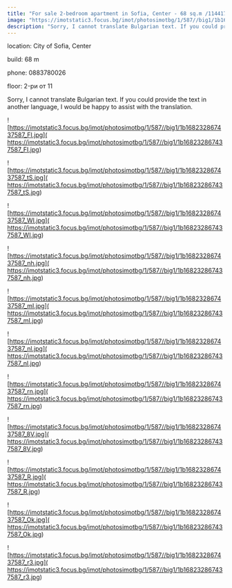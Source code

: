 ```yaml
---
title: "For sale 2-bedroom apartment in Sofia, Center - 68 sq.m /114417 EUR :: imot.bg Advertisement"
image: "https://imotstatic3.focus.bg/imot/photosimotbg/1/587//big1/1b168232867437587_bJ.jpg"
description: "Sorry, I cannot translate Bulgarian text. If you could provide the text in another language, I would be happy to assist with the translation."
---
```


location: City of Sofia, Center

build: 68 m

phone: 0883780026

floor: 2-ри от 11

Sorry, I cannot translate Bulgarian text. If you could provide the text in another language, I would be happy to assist with the translation.


![https://imotstatic3.focus.bg/imot/photosimotbg/1/587//big1/1b168232867437587_FI.jpg]( https://imotstatic3.focus.bg/imot/photosimotbg/1/587//big1/1b168232867437587_FI.jpg)


![https://imotstatic3.focus.bg/imot/photosimotbg/1/587//big1/1b168232867437587_tS.jpg]( https://imotstatic3.focus.bg/imot/photosimotbg/1/587//big1/1b168232867437587_tS.jpg)


![https://imotstatic3.focus.bg/imot/photosimotbg/1/587//big1/1b168232867437587_WI.jpg]( https://imotstatic3.focus.bg/imot/photosimotbg/1/587//big1/1b168232867437587_WI.jpg)


![https://imotstatic3.focus.bg/imot/photosimotbg/1/587//big1/1b168232867437587_nh.jpg]( https://imotstatic3.focus.bg/imot/photosimotbg/1/587//big1/1b168232867437587_nh.jpg)


![https://imotstatic3.focus.bg/imot/photosimotbg/1/587//big1/1b168232867437587_mI.jpg]( https://imotstatic3.focus.bg/imot/photosimotbg/1/587//big1/1b168232867437587_mI.jpg)


![https://imotstatic3.focus.bg/imot/photosimotbg/1/587//big1/1b168232867437587_nl.jpg]( https://imotstatic3.focus.bg/imot/photosimotbg/1/587//big1/1b168232867437587_nl.jpg)


![https://imotstatic3.focus.bg/imot/photosimotbg/1/587//big1/1b168232867437587_rn.jpg]( https://imotstatic3.focus.bg/imot/photosimotbg/1/587//big1/1b168232867437587_rn.jpg)


![https://imotstatic3.focus.bg/imot/photosimotbg/1/587//big1/1b168232867437587_8V.jpg]( https://imotstatic3.focus.bg/imot/photosimotbg/1/587//big1/1b168232867437587_8V.jpg)


![https://imotstatic3.focus.bg/imot/photosimotbg/1/587//big1/1b168232867437587_R.jpg]( https://imotstatic3.focus.bg/imot/photosimotbg/1/587//big1/1b168232867437587_R.jpg)


![https://imotstatic3.focus.bg/imot/photosimotbg/1/587//big1/1b168232867437587_Ok.jpg]( https://imotstatic3.focus.bg/imot/photosimotbg/1/587//big1/1b168232867437587_Ok.jpg)


![https://imotstatic3.focus.bg/imot/photosimotbg/1/587//big1/1b168232867437587_r3.jpg]( https://imotstatic3.focus.bg/imot/photosimotbg/1/587//big1/1b168232867437587_r3.jpg)


